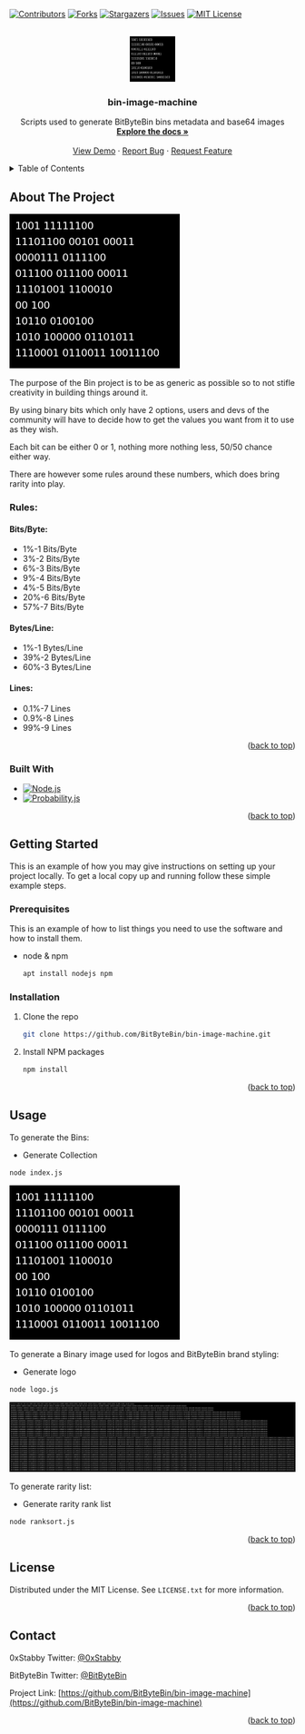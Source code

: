 <a name="readme-top"></a>

[![Contributors][contributors-shield]][contributors-url]
[![Forks][forks-shield]][forks-url]
[![Stargazers][stars-shield]][stars-url]
[![Issues][issues-shield]][issues-url]
[![MIT License][license-shield]][license-url]



<!-- PROJECT LOGO -->
<br />
<div align="center">
  <a href="https://github.com/BitByteBin/bin-image-machine">
    <img src="assets/0.png" alt="Logo" width="80" height="80">
  </a>

<h3 align="center">bin-image-machine</h3>

  <p align="center">
    Scripts used to generate BitByteBin bins metadata and base64 images
    <br />
    <a href="https://github.com/BitByteBin/bin-image-machine"><strong>Explore the docs »</strong></a>
    <br />
    <br />
    <a href="https://github.com/BitByteBin/bin-image-machine">View Demo</a>
    ·
    <a href="https://github.com/BitByteBin/bin-image-machine/issues">Report Bug</a>
    ·
    <a href="https://github.com/BitByteBin/bin-image-machine/issues">Request Feature</a>
  </p>
</div>



<!-- TABLE OF CONTENTS -->
<details>
  <summary>Table of Contents</summary>
  <ol>
    <li>
      <a href="#about-the-project">About The Project</a>
      <ul>
        <li><a href="#built-with">Built With</a></li>
      </ul>
    </li>
    <li>
      <a href="#getting-started">Getting Started</a>
      <ul>
        <li><a href="#prerequisites">Prerequisites</a></li>
        <li><a href="#installation">Installation</a></li>
      </ul>
    </li>
    <li><a href="#usage">Usage</a></li>
    <li><a href="#license">License</a></li>
    <li><a href="#contact">Contact</a></li>
  </ol>
</details>



<!-- ABOUT THE PROJECT -->
## About The Project

[![Product Name Screen Shot][product-screenshot]](https://github.com/BitByteBin/bin-image-machine)

The purpose of the Bin project is to be as generic as possible so to not stifle creativity in building things around it.

By using binary bits which only have 2 options, users and devs of the community will have to decide how to get the values you want from it to use as they wish.

Each bit can be either 0 or 1, nothing more nothing less, 50/50 chance either way.

There are however some rules around these numbers, which does bring rarity into play.

### Rules:
#### Bits/Byte:
* 1%-1 Bits/Byte
* 3%-2 Bits/Byte
* 6%-3 Bits/Byte
* 9%-4 Bits/Byte
* 4%-5 Bits/Byte
* 20%-6 Bits/Byte
* 57%-7 Bits/Byte
#### Bytes/Line:
* 1%-1 Bytes/Line
* 39%-2 Bytes/Line
* 60%-3 Bytes/Line
#### Lines:
* 0.1%-7 Lines
* 0.9%-8 Lines
* 99%-9 Lines

<p align="right">(<a href="#readme-top">back to top</a>)</p>



### Built With

* [![Node.js][Node.js]][Node.js-url]
* [![Probability.js][Probability.js]][Probability.js-url]

<p align="right">(<a href="#readme-top">back to top</a>)</p>



<!-- GETTING STARTED -->
## Getting Started

This is an example of how you may give instructions on setting up your project locally.
To get a local copy up and running follow these simple example steps.

### Prerequisites

This is an example of how to list things you need to use the software and how to install them.
* node & npm
  ```sh
  apt install nodejs npm
  ```


### Installation

1. Clone the repo
   ```sh
   git clone https://github.com/BitByteBin/bin-image-machine.git
   ```
2. Install NPM packages
   ```sh
   npm install
   ```

<p align="right">(<a href="#readme-top">back to top</a>)</p>



<!-- USAGE EXAMPLES -->
## Usage
To generate the Bins:
* Generate Collection
```sh
node index.js
```
[![Product Name Screen Shot][product-screenshot]](https://github.com/BitByteBin/bin-image-machine)

To generate a Binary image used for logos and BitByteBin brand styling:
* Generate logo
```sh
node logo.js
```
[![Logo][logo]](https://github.com/BitByteBin/bin-image-machine)

To generate rarity list:
* Generate rarity rank list
```sh
node ranksort.js
```



<p align="right">(<a href="#readme-top">back to top</a>)</p>



<!-- LICENSE -->
## License

Distributed under the MIT License. See `LICENSE.txt` for more information.

<p align="right">(<a href="#readme-top">back to top</a>)</p>



<!-- CONTACT -->
## Contact

0xStabby Twitter: [@0xStabby](https://twitter.com/0xStabby)

BitByteBin Twitter: [@BitByteBin](https://twitter.com/BitByteBin)

Project Link: [https://github.com/BitByteBin/bin-image-machine](https://github.com/BitByteBin/bin-image-machine)

<p align="right">(<a href="#readme-top">back to top</a>)</p>



<!-- MARKDOWN LINKS & IMAGES -->
[contributors-shield]: https://img.shields.io/github/contributors/BitByteBin/bin-image-machine.svg?style=for-the-badge
[contributors-url]: https://github.com/BitByteBin/bin-image-machine/graphs/contributors
[forks-shield]: https://img.shields.io/github/forks/BitByteBin/bin-image-machine.svg?style=for-the-badge
[forks-url]: https://github.com/BitByteBin/bin-image-machine/network/members
[stars-shield]: https://img.shields.io/github/stars/BitByteBin/bin-image-machine.svg?style=for-the-badge
[stars-url]: https://github.com/BitByteBin/bin-image-machine/stargazers
[issues-shield]: https://img.shields.io/github/issues/BitByteBin/bin-image-machine.svg?style=for-the-badge
[issues-url]: https://github.com/BitByteBin/bin-image-machine/issues
[license-shield]: https://img.shields.io/github/license/BitByteBin/bin-image-machine.svg?style=for-the-badge
[license-url]: https://github.com/BitByteBin/bin-image-machine/blob/master/LICENSE.txt
[product-screenshot]: assets/0.png
[logo]: logo/1024.png
[Node.js]: https://img.shields.io/static/v1?style=for-the-badge&message=Node.js&color=339933&logo=Node.js&logoColor=FFFFFF&label=
[Node.js-url]: https://nodejs.org
[Probability.js]: https://img.shields.io/badge/Probability.js-magenta?style=for-the-badge
[Probability.js-url]: https://github.com/fschaefer/Probability.js
